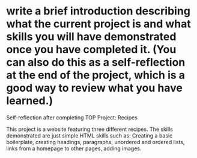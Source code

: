 # write a brief introduction describing what the current project is and what skills you will have demonstrated once you have completed it. (You can also do this as a self-reflection at the end of the project, which is a good way to review what you have learned.)

Self-reflection after completing TOP Project: Recipes

This project is a website featuring three different recipes. The skills demonstrated are just simple HTML skills such as: Creating a basic boilerplate, creating headings, paragraphs, unordered and ordered lists, links from a homepage to other pages, adding images.